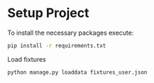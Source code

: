 # Setup Project

To install the necessary packages execute:
```bash
pip install -r requirements.txt
```

Load fixtures
```bash
python manage.py loaddata fixtures_user.json
```
